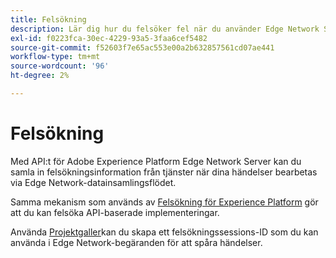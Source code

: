 ```yaml
---
title: Felsökning
description: Lär dig hur du felsöker fel när du använder Edge Network Server API.
exl-id: f0223fca-30ec-4229-93a5-3faa6cef5482
source-git-commit: f52603f7e65ac553e00a2b632857561cd07ae441
workflow-type: tm+mt
source-wordcount: '96'
ht-degree: 2%

---
```


# Felsökning

Med API:t för Adobe Experience Platform Edge Network Server kan du samla in felsökningsinformation från tjänster när dina händelser bearbetas via Edge Network-datainsamlingsflödet.

Samma mekanism som används av [Felsökning för Experience Platform](https://experienceleague.adobe.com/docs/debugger-learn/tutorials/experience-platform-debugger/introduction-to-the-experience-platform-debugger.html?lang=en) gör att du kan felsöka API-baserade implementeringar.

Använda [Projektgaller](https://aep-sdks.gitbook.io/docs/beta/project-griffon)kan du skapa ett felsökningssessions-ID som du kan använda i Edge Network-begäranden för att spåra händelser.
